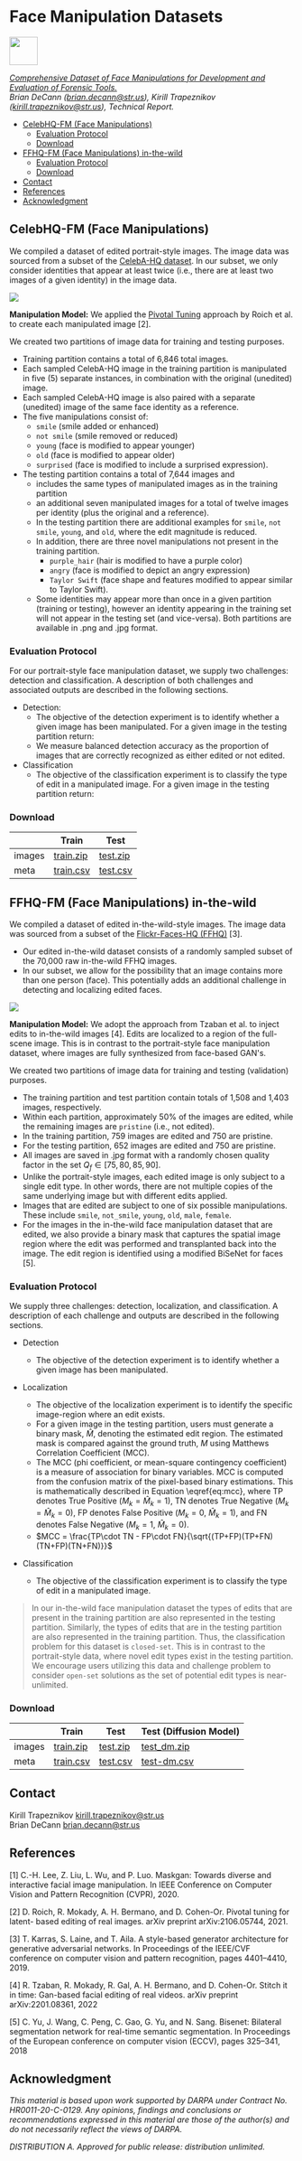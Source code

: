 # Face Manipulation Datasets <!-- omit in toc -->
[<img src="badge-navy.svg"  alt="" width="50">](https://www.str.us) 

*[Comprehensive Dataset of Face Manipulations for Development and Evaluation of Forensic Tools.](face_manipulation_dataset.pdf)  
Brian DeCann (brian.decann@str.us), Kirill Trapeznikov (kirill.trapeznikov@str.us), Technical Report.*


- [CelebHQ-FM (Face Manipulations)](#celebhq-fm-face-manipulations)
  - [Evaluation Protocol](#evaluation-protocol)
  - [Download](#download)
- [FFHQ-FM (Face Manipulations) in-the-wild](#ffhq-fm-face-manipulations-in-the-wild)
  - [Evaluation Protocol](#evaluation-protocol-1)
  - [Download](#download-1)
- [Contact](#contact)
- [References](#references)
- [Acknowledgment](#acknowledgment)

## CelebHQ-FM (Face Manipulations)

We compiled a dataset of edited portrait-style images. The image data was sourced from a subset of the [CelebA-HQ dataset](https://mmlab.ie.cuhk.edu.hk/projects/CelebA.html). In our subset, we only consider identities that appear at least twice (i.e., there are at least two images of a given identity) in the image data.

![](celebhqfm.png)

**Manipulation Model:** We applied the [Pivotal Tuning]() approach by Roich et al. to create each manipulated image [2].

We created two partitions of image data for training and testing purposes.  
- Training partition contains a total of 6,846 total images. 
- Each sampled CelebA-HQ image in the training partition is manipulated in five (5) separate instances, in combination with the original (unedited) image.
- Each sampled CelebA-HQ image is also paired with a separate (unedited) image of the same face identity as a reference. 
- The five manipulations consist of:
     - `smile` (smile added or enhanced)
     - `not smile` (smile removed or reduced)
     - `young` (face is modified to appear younger)
     - `old` (face is modified to appear older)
     - `surprised` (face is modified to include a surprised expression).  
- The testing partition contains a total of 7,644 images and 
     - includes the same types of manipulated images as in the training partition 
     - an additional seven manipulated images for a total of twelve images per identity (plus the original and a reference).
     - In the testing partition there are additional examples for `smile`, `not smile`, `young`, and `old`, where the edit magnitude is reduced.
     - In addition, there are three novel manipulations not present in the training partition.      
          - `purple_hair` (hair is modified to have a purple color)
          - `angry` (face is modified to depict an angry expression)
          - `Taylor Swift` (face shape and features modified to appear similar to Taylor Swift). 
     - Some identities may appear more than once in a given partition (training or testing), however an identity appearing in the training set will not appear in the testing set (and vice-versa). Both partitions are available in .png and .jpg format.

### Evaluation Protocol
For our portrait-style face manipulation dataset, we supply two challenges: detection and classification. A description of both challenges and associated outputs are described in the following sections.

- Detection: 
     - The objective of the detection experiment is to identify whether a given image has been manipulated. For a given image in the testing partition return: 
     - We measure balanced detection accuracy as the proportion of images that are correctly recognized as either edited or not edited.
- Classification
     - The objective of the classification experiment is to classify the type of edit in a manipulated image. For a given image in the testing partition return: 

### Download

|        | Train | Test |  
| ---    | ---   | ---  |  
| images | [train.zip](https://38cc41b1-f06c-4fbf-a324-696bb06cd45e.s3.amazonaws.com/face-manipulations-datasets/celebhq-fm/train.zip)    | [test.zip](https://38cc41b1-f06c-4fbf-a324-696bb06cd45e.s3.amazonaws.com/face-manipulations-datasets/celebhq-fm/test.zip) |  
| meta  | [train.csv](https://38cc41b1-f06c-4fbf-a324-696bb06cd45e.s3.amazonaws.com/face-manipulations-datasets/celebhq-fm/Train.csv) | [test.csv](https://38cc41b1-f06c-4fbf-a324-696bb06cd45e.s3.amazonaws.com/face-manipulations-datasets/celebhq-fm/Test_fixed.csv) |  


## FFHQ-FM (Face Manipulations) in-the-wild

We compiled a dataset of edited in-the-wild-style images. The image data was sourced from a subset of the [Flickr-Faces-HQ (FFHQ)](https://github.com/NVlabs/ffhq-dataset) [3].
- Our edited in-the-wild dataset consists of a randomly sampled subset of the 70,000 raw in-the-wild FFHQ images.
-  In our subset, we allow for the possibility that an image contains more than one person (face). This potentially adds an additional challenge in detecting and localizing edited faces. 

![](ffhq-fm2.png)


**Manipulation Model:** We adopt the approach from Tzaban et al. to inject edits to in-the-wild images [4]. Edits are localized to a region of the full-scene image. This is in contrast to the portrait-style face manipulation dataset, where images are fully synthesized from face-based GAN's.

We created two partitions of image data for training and testing (validation) purposes. 
- The training partition and test partition contain totals of 1,508 and 1,403 images, respectively.
- Within each partition, approximately 50\% of the images are edited, while the remaining images are `pristine` (i.e., not edited). 
- In the training partition, 759 images are edited and 750 are pristine.
-  For the testing partition, 652 images are edited and 750 are pristine.
-  All images are saved in .jpg format with a randomly chosen quality factor in the set $Q_f \in [75,80,85,90]$.
- Unlike the portrait-style images, each edited image is only subject to a single edit type. In other words, there are not multiple copies of the same underlying image but with different edits applied. 
- Images that are edited are subject to one of six possible manipulations. These include `smile`, `not_smile`, `young`, `old`, `male`, `female`. 
- For the images in the in-the-wild face manipulation dataset that are edited, we also provide a binary mask that captures the spatial image region where the edit was performed and transplanted back into the image. The edit region is identified using a modified BiSeNet for faces [5].

### Evaluation Protocol
We supply three challenges: detection, localization, and classification. A description of each challenge and outputs are described in the following sections.

- Detection
     - The objective of the detection experiment is to identify whether a given image has been manipulated.

- Localization
     - The objective of the localization experiment is to identify the specific image-region where an edit exists. 
     - For a given image in the testing partition, users must generate a binary mask, $\hat{M}$, denoting the estimated edit region. The estimated mask is compared against the ground truth, $M$ using Matthews Correlation Coefficient (MCC). 
     - The MCC (phi coefficient, or mean-square contingency coefficient) is a measure of association for binary variables. MCC is computed from the confusion matrix of the pixel-based binary estimations. This is mathematically described in Equation \eqref{eq:mcc}, where TP denotes True Positive ($M_k=\hat{M}_k=1$), TN denotes True Negative ($M_k=\hat{M}_k=0$), FP denotes False Positive ($M_k=0$, $\hat{M}_k=1$), and FN denotes False Negative ($M_k=1$, $\hat{M}_k=0$).
    - $MCC = \frac{TP\cdot TN - FP\cdot FN}{\sqrt{(TP+FP)(TP+FN)(TN+FP)(TN+FN)}}$


- Classification
     - The objective of the classification experiment is to classify the type of edit in a manipulated image.

>In our in-the-wild face manipulation dataset the types of edits that are present in the training partition are also represented in the testing partition. Similarly, the types of edits that are in the testing partition are also represented in the training partition. Thus, the classification problem for this dataset is `closed-set`. This is in contrast to the portrait-style data, where novel edit types exist in the testing partition. We encourage users utilizing this data and challenge problem to consider `open-set` solutions as the set of potential edit types is near-unlimited.


### Download

|        | Train | Test | Test (Diffusion Model) |
| ---    | ---   | ---  | --- |
| images | [train.zip](https://38cc41b1-f06c-4fbf-a324-696bb06cd45e.s3.amazonaws.com/face-manipulations-datasets/ffhq-fm/train_jpg.zip)    | [test.zip](https://38cc41b1-f06c-4fbf-a324-696bb06cd45e.s3.amazonaws.com/face-manipulations-datasets/ffhq-fm/test_jpg.zip) | [test_dm.zip](https://38cc41b1-f06c-4fbf-a324-696bb06cd45e.s3.amazonaws.com/face-manipulations-datasets/ffhq-fm/test_jpg_dm.zip) |
| meta  | [train.csv](https://38cc41b1-f06c-4fbf-a324-696bb06cd45e.s3.amazonaws.com/face-manipulations-datasets/ffhq-fm/Train_jpg_v0.csv) | [test.csv](https://38cc41b1-f06c-4fbf-a324-696bb06cd45e.s3.amazonaws.com/face-manipulations-datasets/ffhq-fm/Test_jpg_v0.csv) | [test-dm.csv](https://38cc41b1-f06c-4fbf-a324-696bb06cd45e.s3.amazonaws.com/face-manipulations-datasets/ffhq-fm/Test_jpg_dm_v0.csv)

## Contact

Kirill Trapeznikov kirill.trapeznikov@str.us  
Brian DeCann brian.decann@str.us  

## References
[1] C.-H. Lee, Z. Liu, L. Wu, and P. Luo. Maskgan: Towards diverse and interactive
facial image manipulation. In IEEE Conference on Computer Vision and Pattern
Recognition (CVPR), 2020.

[2] D. Roich, R. Mokady, A. H. Bermano, and D. Cohen-Or. Pivotal tuning for latent-
based editing of real images. arXiv preprint arXiv:2106.05744, 2021.

[3] T. Karras, S. Laine, and T. Aila. A style-based generator architecture for generative
adversarial networks. In Proceedings of the IEEE/CVF conference on computer vision
and pattern recognition, pages 4401–4410, 2019.

[4] R. Tzaban, R. Mokady, R. Gal, A. H. Bermano, and D. Cohen-Or. Stitch it in time:
Gan-based facial editing of real videos. arXiv preprint arXiv:2201.08361, 2022

[5] C. Yu, J. Wang, C. Peng, C. Gao, G. Yu, and N. Sang. Bisenet: Bilateral segmentation
network for real-time semantic segmentation. In Proceedings of the European conference
on computer vision (ECCV), pages 325–341, 2018

## Acknowledgment
*This material is based upon work supported by DARPA under Contract No. HR0011-20-C-0129. Any opinions, findings and conclusions or recommendations expressed in this material are those of the author(s) and do not necessarily reflect the views of DARPA.*

*DISTRIBUTION A. Approved for public release: distribution unlimited.*
